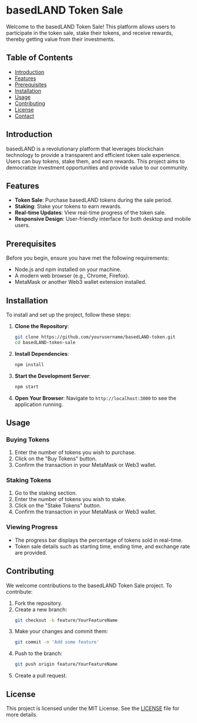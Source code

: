 # basedLAND Token Sale

Welcome to the basedLAND Token Sale! This platform allows users to participate in the token sale, stake their tokens, and receive rewards, thereby getting value from their investments.

## Table of Contents

- [Introduction](#introduction)
- [Features](#features)
- [Prerequisites](#prerequisites)
- [Installation](#installation)
- [Usage](#usage)
- [Contributing](#contributing)
- [License](#license)
- [Contact](#contact)

## Introduction

basedLAND is a revolutionary platform that leverages blockchain technology to provide a transparent and efficient token sale experience. Users can buy tokens, stake them, and earn rewards. This project aims to democratize investment opportunities and provide value to our community.

## Features

- **Token Sale**: Purchase basedLAND tokens during the sale period.
- **Staking**: Stake your tokens to earn rewards.
- **Real-time Updates**: View real-time progress of the token sale.
- **Responsive Design**: User-friendly interface for both desktop and mobile users.

## Prerequisites

Before you begin, ensure you have met the following requirements:

- Node.js and npm installed on your machine.
- A modern web browser (e.g., Chrome, Firefox).
- MetaMask or another Web3 wallet extension installed.

## Installation

To install and set up the project, follow these steps:

1. **Clone the Repository**:
    ```bash
    git clone https://github.com/yourusername/basedLAND-token.git
    cd basedLAND-token-sale
    ```

2. **Install Dependencies**:
    ```bash
    npm install
    ```

3. **Start the Development Server**:
    ```bash
    npm start
    ```

4. **Open Your Browser**:
    Navigate to `http://localhost:3000` to see the application running.

## Usage

### Buying Tokens

1. Enter the number of tokens you wish to purchase.
2. Click on the "Buy Tokens" button.
3. Confirm the transaction in your MetaMask or Web3 wallet.

### Staking Tokens

1. Go to the staking section.
2. Enter the number of tokens you wish to stake.
3. Click on the "Stake Tokens" button.
4. Confirm the transaction in your MetaMask or Web3 wallet.

### Viewing Progress

- The progress bar displays the percentage of tokens sold in real-time.
- Token sale details such as starting time, ending time, and exchange rate are provided.

## Contributing

We welcome contributions to the basedLAND Token Sale project. To contribute:

1. Fork the repository.
2. Create a new branch:
    ```bash
    git checkout -b feature/YourFeatureName
    ```
3. Make your changes and commit them:
    ```bash
    git commit -m 'Add some feature'
    ```
4. Push to the branch:
    ```bash
    git push origin feature/YourFeatureName
    ```
5. Create a pull request.

## License

This project is licensed under the MIT License. See the [LICENSE](LICENSE) file for more details.
